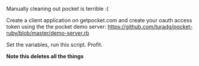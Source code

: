 Manually cleaning out pocket is terrible :(

Create a client application on getpocket.com and create your oauth access 
token using the the pocket demo server: https://github.com/turadg/pocket-ruby/blob/master/demo-server.rb

Set the variables, run this script. Profit.

**Note this deletes all the things**
